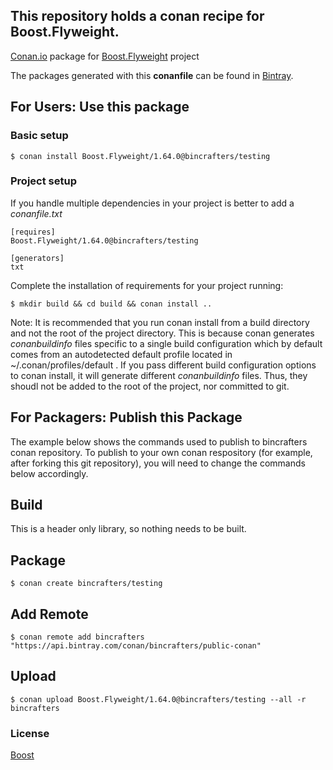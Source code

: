 ## This repository holds a conan recipe for Boost.Flyweight.

[Conan.io](https://conan.io) package for [Boost.Flyweight](https://github.com/Boostorg/Flyweight) project

The packages generated with this **conanfile** can be found in [Bintray](https://bintray.com/bincrafters/public-conan/Boost.Flyweight%3Abincrafters).

## For Users: Use this package

### Basic setup

    $ conan install Boost.Flyweight/1.64.0@bincrafters/testing

### Project setup

If you handle multiple dependencies in your project is better to add a *conanfile.txt*

    [requires]
    Boost.Flyweight/1.64.0@bincrafters/testing

    [generators]
    txt

Complete the installation of requirements for your project running:</small></span>

    $ mkdir build && cd build && conan install ..
	
Note: It is recommended that you run conan install from a build directory and not the root of the project directory.  This is because conan generates *conanbuildinfo* files specific to a single build configuration which by default comes from an autodetected default profile located in ~/.conan/profiles/default .  If you pass different build configuration options to conan install, it will generate different *conanbuildinfo* files.  Thus, they shoudl not be added to the root of the project, nor committed to git. 

## For Packagers: Publish this Package

The example below shows the commands used to publish to bincrafters conan repository. To publish to your own conan respository (for example, after forking this git repository), you will need to change the commands below accordingly. 

## Build  

This is a header only library, so nothing needs to be built.

## Package 

    $ conan create bincrafters/testing
	
## Add Remote

	$ conan remote add bincrafters "https://api.bintray.com/conan/bincrafters/public-conan"

## Upload

    $ conan upload Boost.Flyweight/1.64.0@bincrafters/testing --all -r bincrafters

### License
[Boost](LICENSE)
